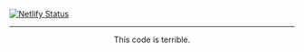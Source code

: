 [![Netlify Status](https://api.netlify.com/api/v1/badges/f62765b3-6131-4213-b0ff-0767031be847/deploy-status)](https://app.netlify.com/sites/gabriel-sykes/deploys)
___
<center>This code is terrible.</center>
